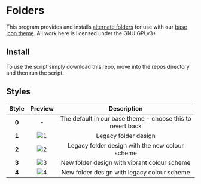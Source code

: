 # Folders
This program provides and installs [alternate folders](https://github.com/numixproject/numix-folders/blob/master/readme.md#styles) for use with our [base icon theme](https://github.com/numixproject/numix-icon-theme). All work here is licensed under the GNU GPLv3+

## Install
To use the script simply download this repo, move into the repos directory and then run the script.


## Styles
| Style | Preview  | Description |
| :------------: |:---------------:| :-----:|
| **0** | - | The default in our base theme - choose this to revert back |
| **1** | ![1](https://raw.githubusercontent.com/numixproject/numix-folders/master/files/1/preview.png) | Legacy folder design |
| **2** | ![2](https://raw.githubusercontent.com/numixproject/numix-folders/master/files/2/preview.png) | Legacy folder design with the new colour scheme |
| **3** | ![3](https://raw.githubusercontent.com/numixproject/numix-folders/master/files/3/preview.png) | New folder design with vibrant colour scheme |
| **4** | ![4](https://raw.githubusercontent.com/numixproject/numix-folders/master/files/4/preview.png) | New folder design with legacy colour scheme |
